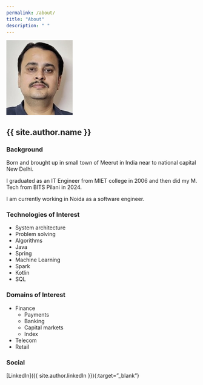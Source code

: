 ```yaml
---
permalink: /about/
title: "About"
description: " "
---
```


![Akshay](/static/images/Akshay-small-18062024.jpg)

## {{ site.author.name }}

### Background

Born and brought up in small town of Meerut in India near to national capital New Delhi. 

I graduated as an IT Engineer from MIET college in 2006 and then did my M. Tech from BITS Pilani in 2024. 

I am currently working in Noida as a software engineer.

### Technologies of Interest

- System architecture
- Problem solving
- Algorithms
- Java
- Spring
- Machine Learning
- Spark
- Kotlin
- SQL

### Domains of Interest

- Finance
  - Payments
  - Banking
  - Capital markets
  - Index
- Telecom
- Retail

### Social
[LinkedIn]({{ site.author.linkedIn }}){:target=”_blank”}
